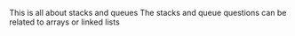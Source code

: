 This is all about stacks and queues
The stacks and queue questions can be related to arrays or linked lists